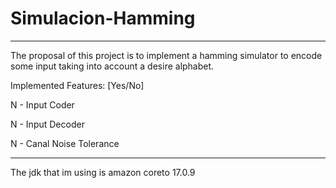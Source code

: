 # Simulacion-Hamming

__________________________________________

The proposal of this project is to implement a hamming simulator to encode some input taking into account 
a desire alphabet.

Implemented Features:
[Yes/No]

N - Input Coder

N - Input Decoder

N - Canal Noise Tolerance

__________________________________________

The jdk that im using is amazon coreto 17.0.9
